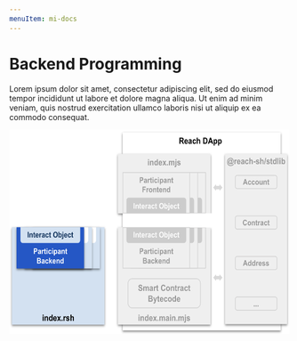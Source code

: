 ```yaml
---
menuItem: mi-docs
---
```


# Backend Programming

Lorem ipsum dolor sit amet, consectetur adipiscing elit, sed do eiusmod tempor incididunt ut labore et dolore magna aliqua. Ut enim ad minim veniam, quis nostrud exercitation ullamco laboris nisi ut aliquip ex ea commodo consequat. 

<div><img src="backend-programming.png" class="img-fluid" width=600 height=367 loading="lazy"></div>